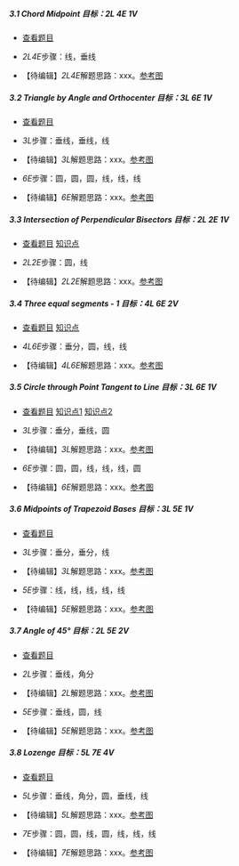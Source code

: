 ##### 3.1 Chord Midpoint *目标：2L 4E 1V*
- [查看题目](images/level/chord-midpoint.png) 
+ *2L4E*步骤：线，垂线
- 【待编辑】*2L4E*解题思路：xxx。[参考图](images/solved/3.1.2L4E.png)


##### 3.2 Triangle by Angle and Orthocenter *目标：3L 6E 1V*
- [查看题目](images/level/a-tr-by-orthocenter.png) 
+ *3L*步骤：垂线，垂线，线
- 【待编辑】*3L*解题思路：xxx。[参考图](images/solved/3.2.3L.png)
+ *6E*步骤：圆，圆，圆，线，线，线
- 【待编辑】*6E*解题思路：xxx。[参考图](images/solved/3.2.6E.png)


##### 3.3 Intersection of Perpendicular Bisectors *目标：2L 2E 1V*
- [查看题目](images/level/a-tr-by-circumcenter.png) [知识点](images/hints/Fact-CircumCircle.png) 
+ *2L2E*步骤：圆，线
- 【待编辑】*2L2E*解题思路：xxx。[参考图](images/solved/3.3.2L2E.png)


##### 3.4 Three equal segments - 1 *目标：4L 6E 2V*
- [查看题目](images/level/a-equal-segments1.png) [知识点](images/hints/Fact-PBisect.png) 
+ *4L6E*步骤：垂分，圆，线，线
- 【待编辑】*4L6E*解题思路：xxx。[参考图](images/solved/3.4.4L6E.png)


##### 3.5 Circle through Point Tangent to Line *目标：3L 6E 1V*
- [查看题目](images/level/circle-tangent-p-l.png) [知识点1](images/hints/Fact-Tangent.png) [知识点2](images/hints/Fact-PBisect.png) 
+ *3L*步骤：垂分，垂线，圆
- 【待编辑】*3L*解题思路：xxx。[参考图](images/solved/3.5.3L.png)
+ *6E*步骤：圆，圆，线，线，线，圆
- 【待编辑】*6E*解题思路：xxx。[参考图](images/solved/3.5.6E.png)


##### 3.6 Midpoints of Trapezoid Bases *目标：3L 5E 1V*
- [查看题目](images/level/trapezoid-cut.png) 
+ *3L*步骤：垂分，垂分，线
- 【待编辑】*3L*解题思路：xxx。[参考图](images/solved/3.6.3L.png)
+ *5E*步骤：线，线，线，线，线
- 【待编辑】*5E*解题思路：xxx。[参考图](images/solved/3.6.5E.png)


##### 3.7 Angle of 45° *目标：2L 5E 2V*
- [查看题目](images/level/angle45.png) 
+ *2L*步骤：垂线，角分
- 【待编辑】*2L*解题思路：xxx。[参考图](images/solved/3.7.2L.png)
+ *5E*步骤：垂线，圆，线
- 【待编辑】*5E*解题思路：xxx。[参考图](images/solved/3.7.5E.png)


##### 3.8 Lozenge *目标：5L 7E 4V*
- [查看题目](images/level/lozenge.png) 
+ *5L*步骤：垂线，角分，圆，垂线，线
- 【待编辑】*5L*解题思路：xxx。[参考图](images/solved/3.8.5L.png)
+ *7E*步骤：圆，圆，线，圆，线，线，线
- 【待编辑】*7E*解题思路：xxx。[参考图](images/solved/3.8.7E.png)

